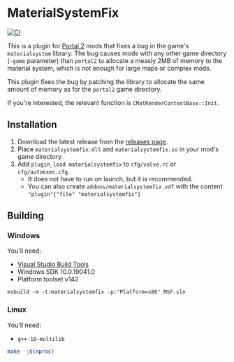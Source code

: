 # MaterialSystemFix

[![CI](https://github.com/ThisAMJ/materialsystemfix/actions/workflows/CI.yml/badge.svg)](https://github.com/ThisAMJ/materialsystemfix/actions/workflows/CI.yml)

This is a plugin for [Portal 2](https://store.steampowered.com/app/620) mods
that fixes a bug in the game's `materialsystem` library. The bug causes mods
with any other game directory (`-game` parameter) than `portal2` to allocate
a measly 2MB of memory to the material system, which is not enough for large
maps or complex mods.

This plugin fixes the bug by patching the library to allocate the same amount
of memory as for the `portal2` game directory.

If you're interested, the relevant function is `CMatRenderContextBase::Init`.

## Installation

1. Download the latest release from the [releases page](https://github.com/ThisAMJ/materialsystemfix/releases).
2. Place `materialsystemfix.dll` and `materialsystemfix.so` in your mod's game directory.
3. Add `plugin_load materialsystemfix` to `cfg/valve.rc` or `cfg/autoexec.cfg`.
    - It does not have to run on launch, but it is recommended.
    - You can also create `addons/materialsystemfix.vdf` with the content `"plugin"{"file" "materialsystemfix"}`

## Building

### Windows

You'll need:

- [Visual Studio Build Tools](https://visualstudio.microsoft.com/visual-cpp-build-tools/)
- Windows SDK 10.0.19041.0
- Platform toolset v142

```batch
msbuild -m -t:materialsystemfix -p:"Platform=x86" MSF.sln
```

### Linux

You'll need:

- `g++-10-multilib`

```bash
make -j$(nproc)
```
